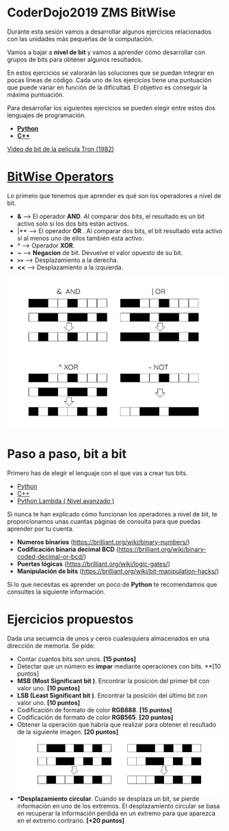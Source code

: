 # CoderDojo2019 ZMS BitWise
Durante esta sesión vamos a desarrollar algunos ejercicios relacionados con las unidades más pequeñas de la computación.

Vamos a bajar a **nivel de bit** y vamos a aprender cómo desarrollar con grupos de bits para obtener algunos resultados.

En estos ejercicios se valorarán las soluciones que se puedan integrar en pocas lineas de código. Cada uno de los ejercicios tiene una puntuación que puede variar en función de la dificultad. El objetivo es conseguir la máxima puntuación. 

Para desarrollar los siguientes ejercicios se pueden elegir entre estos dos lenguajes de programación.
- [**Python**](Python/README.md) 
- [**C++**](C++/README.md) 


[Video de bit de la película Tron (1982) ](https://www.youtube.com/watch?v=2OgWHeQ0UlY)

# [BitWise Operators](https://es.wikipedia.org/wiki/Operador_a_nivel_de_bits)

Lo primero que tenemos que aprender es qué son los operadores a nivel de bit.

- **&**  --> El operador **AND**. Al comparar dos bits, el resultado es un bit activo solo si los dos bits están activos. 
- |**  --> El operador **OR** . Al comparar dos bits, el bit resultado esta activo si al menos uno de ellos también esta activo. 
- **^**  --> Operador **XOR**.
- **~**  --> **Negacion** de bit. Devuelve el valor opuesto de su bit.
- **`>>`** --> Desplazamiento a la derecha.
- **<<** --> Desplazamiento a la izquierda.


![bit_samples](src/truthTable.jpg)

# Paso a paso, bit a bit

Primero has de elegir el lenguaje con el que vas a crear tus bits.

- [Python](Python/README.md) 
- [C++](C++/README.md) 
- [Python Lambda ( Nivel avanzado )](Python/Lambda/README.md) 

Si nunca te han explicado cómo funcionan los operadores a nivel de bit, te proporcionamos unas cuantas páginas de consulta para que puedas aprender por tu cuenta.

- **Numeros binarios** (https://brilliant.org/wiki/binary-numbers/)
- **Codificación binaria decimal BCD** (https://brilliant.org/wiki/binary-coded-decimal-or-bcd/)
- **Puertas lógicas** (https://brilliant.org/wiki/logic-gates/)
- **Manipulación de bits** (https://brilliant.org/wiki/bit-manipulation-hacks/)

Si lo que necesitas es aprender un poco de **Python** te recomendamos que consultes la siguiente información.


# Ejercicios propuestos

Dada una secuencia de unos y ceros cualesquiera almacenados en una dirección de memoria. Se pide:


- Contar cuantos bits son unos. **[15 puntos]**
- Detectar que un número es **impar** mediante operaciones con bits. **[10 puntos]
- **MSB (Most Significant bit )**. Encontrar la posición del primer bit con valor uno. **[10 puntos]**
- **LSB (Least Significant bit )**. Encontrar la posición del último bit con valor uno. **[10 puntos]**
- Codificación de formato de color **RGB888**. **[15 puntos]**
- Codificación de formato de color **RGB565**. **[20 puntos]**
- Obtener la operación que habría que realizar para obtener el resultado de la siguiente imagen. **[20 puntos]**
![bitWise_Comparison](src/bitwiseComparison.png)
- \***Desplazamiento circular**. Cuando se desplaza un bit, se pierde información en uno de los extremos. El desplazamiento circular se basa en recuperar la información perdida en un extremo para que aparezca en el extremo contrario. **[+20 puntos]**